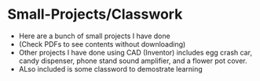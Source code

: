 # Small-Projects/Classwork
- Here are a bunch of small projects I have done
- (Check PDFs to see contents without downloading)
- Other projects I have done using CAD (Inventor) includes egg crash car, candy dispenser, phone stand sound amplifier, and a flower pot cover.
- ALso included is some classword to demostrate learning

